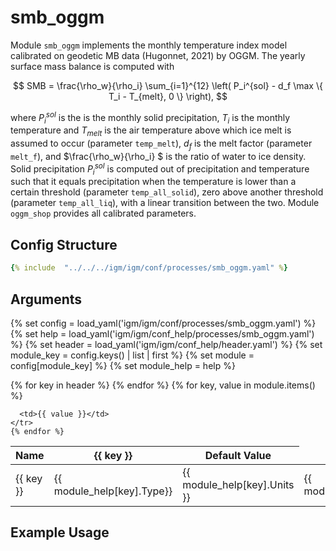 # smb_oggm

Module `smb_oggm` implements the monthly temperature index model calibrated on geodetic MB data (Hugonnet, 2021) by OGGM. The yearly surface mass balance  is computed with 

$$
SMB = \frac{\rho_w}{\rho_i}  \sum_{i=1}^{12} \left( P_i^{sol} - d_f \max \{ T_i - T_{melt}, 0 \} \right),
$$

where $P_i^{sol}$ is the is the monthly solid precipitation, $T_i$ is the monthly temperature and $T_{melt}$ is the air temperature above which ice melt is assumed to occur (parameter `temp_melt`), $d_f$ is the melt factor (parameter `melt_f`), and $\frac{\rho_w}{\rho_i} $ is the ratio of water to ice density. Solid precipitation $P_i^{sol}$ is computed out of precipitation and temperature such that it equals precipitation when the temperature is lower than a certain threshold (parameter `temp_all_solid`), zero above another threshold (parameter `temp_all_liq`), with a linear transition between the two. Module `oggm_shop` provides all calibrated parameters.

## Config Structure  
~~~yaml
{% include  "../../../igm/igm/conf/processes/smb_oggm.yaml" %}
~~~

## Arguments
{% set config = load_yaml('igm/igm/conf/processes/smb_oggm.yaml') %}
{% set help = load_yaml('igm/igm/conf_help/processes/smb_oggm.yaml') %}
{% set header = load_yaml('igm/igm/conf_help/header.yaml') %}
{% set module_key = config.keys() | list | first %}
{% set module = config[module_key] %}
{% set module_help = help %}

<table>
  <thead>
    <tr>
      <th>Name</th>
      {% for key in header %}
      <th>{{ key }}</th>
      {% endfor %}
      <th>Default Value</th>
    </tr>
  </thead>
  <tbody>
    {% for key, value in module.items() %}
    <tr>
      <td>{{ key }}</td>
      <td>{{ module_help[key].Type}}</td>
      <!-- <td>{{ module_help[key].Units}}</td> -->
      <td><span class="math">{{ module_help[key].Units }}</span></td>
      <td>{{ module_help[key].Description}}</td>

      <td>{{ value }}</td>
    </tr>
    {% endfor %}
  </tbody>
</table>

<script type="text/javascript">
  MathJax.Hub.Queue(["Typeset", MathJax.Hub]);
</script>

## Example Usage